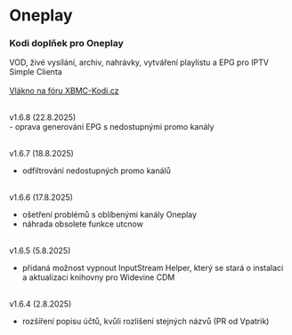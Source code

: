 <h1>Oneplay</h1>
<p>
<h3>Kodi doplňek pro Oneplay</h3>
<p>
VOD, živé vysílání, archiv, nahrávky, vytváření playlistu a EPG pro IPTV Simple Clienta<br><br>
<a href="https://www.xbmc-kodi.cz/prispevek-oneplay">Vlákno na fóru XBMC-Kodi.cz</a><br><br>
</p>
<p>
v1.6.8 (22.8.2025)<br>
- oprava generování EPG s nedostupnými promo kanály<br><br>

v1.6.7 (18.8.2025)<br>
- odfiltrování nedostupných promo kanálů<br><br>

v1.6.6 (17.8.2025)<br>
- ošetření problémů s oblíbenými kanály Oneplay<br>
- náhrada obsolete funkce utcnow<br><br>

v1.6.5 (5.8.2025)<br>
- přidaná možnost vypnout InputStream Helper, který se stará o instalaci a aktualizaci knihovny pro Widevine CDM<br><br>

v1.6.4 (2.8.2025)<br>
- rozšíření popisu účtů, kvůli rozlišení stejných názvů (PR od Vpatrik)<br><br>
</p>
